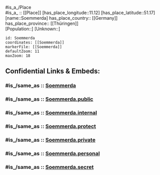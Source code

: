﻿---
confidential: public
isDeleted: false
location:
- 51.17
- 11.12
mapmarker: city
mapzoom:
- 7
- 12
SpocWebEntityId: 34730
tags:
- geo/City
type: City
---

#is_a_/Place  
#is_a_ :: [[Place]] 
[has_place_longitude::11.12] 
[has_place_latitude::51.17] 
[name::Soemmerda] 
has_place_country:: [[Germany]]  
has_place_province:: [[Thüringen]]  
[Population::] 
[Unknown::] 


```leaflet
id: Soemmerda
coordinates: [[Soemmerda]] 
markerFile: [[Soemmerda]] 
defaultZoom: 11 
maxZoom: 18
```


## Confidential Links & Embeds: 

### #is_/same_as :: [Soemmerda](/_Standards/Earth/Continent/Europe/Europe~Central/Germany/Germany~East/Thüringen/counties~TH/Sömmerda/cities~Sömmerda/Sömmerda-city/City/Soemmerda.md) 

### #is_/same_as :: [Soemmerda.public](/_public/Earth/Continent/Europe/Europe~Central/Germany/Germany~East/Thüringen/counties~TH/Sömmerda/cities~Sömmerda/Sömmerda-city/City/Soemmerda.public.md) 

### #is_/same_as :: [Soemmerda.internal](/_internal/Earth/Continent/Europe/Europe~Central/Germany/Germany~East/Thüringen/counties~TH/Sömmerda/cities~Sömmerda/Sömmerda-city/City/Soemmerda.internal.md) 

### #is_/same_as :: [Soemmerda.protect](/_protect/Earth/Continent/Europe/Europe~Central/Germany/Germany~East/Thüringen/counties~TH/Sömmerda/cities~Sömmerda/Sömmerda-city/City/Soemmerda.protect.md) 

### #is_/same_as :: [Soemmerda.private](/_private/Earth/Continent/Europe/Europe~Central/Germany/Germany~East/Thüringen/counties~TH/Sömmerda/cities~Sömmerda/Sömmerda-city/City/Soemmerda.private.md) 

### #is_/same_as :: [Soemmerda.personal](/_personal/Earth/Continent/Europe/Europe~Central/Germany/Germany~East/Thüringen/counties~TH/Sömmerda/cities~Sömmerda/Sömmerda-city/City/Soemmerda.personal.md) 

### #is_/same_as :: [Soemmerda.secret](/_secret/Earth/Continent/Europe/Europe~Central/Germany/Germany~East/Thüringen/counties~TH/Sömmerda/cities~Sömmerda/Sömmerda-city/City/Soemmerda.secret.md)

